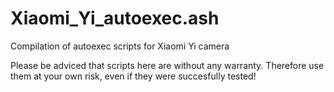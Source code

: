 # Xiaomi_Yi_autoexec.ash
Compilation of autoexec scripts for Xiaomi Yi camera

Please be adviced that scripts here are without any warranty. Therefore use them at your own risk, even if they were succesfully tested!
